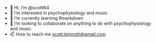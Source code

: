 - 👋 Hi, I’m @scottl64
- 👀 I’m interested in psychophysiology and music
- 🌱 I’m currently learning Rmarkdown
- 💞️ I’m looking to collaborate on anything to do with psychophysiology and music
- 📫 How to reach me scott.leimroth@gmail.com

<!---
scottl64/scottl64 is a ✨ special ✨ repository because its `README.md` (this file) appears on your GitHub profile.
You can click the Preview link to take a look at your changes.
--->
